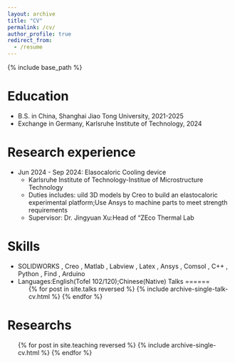 ```yaml
---
layout: archive
title: "CV"
permalink: /cv/
author_profile: true
redirect_from:
  - /resume
---
```


{% include base_path %}

Education
======
* B.S. in China, Shanghai Jiao Tong University, 2021-2025
* Exchange in Germany, Karlsruhe Institute of Technology, 2024

Research experience
======
* Jun 2024 - Sep 2024: Elasocaloric Cooling device
  * Karlsruhe Institute of Technology-Institue of Microstructure Technology
  * Duties includes: uild 3D models by Creo to build an elastocaloric experimental platform;Use Ansys to machine parts to meet strength requirements
  * Supervisor: Dr. Jingyuan Xu:Head of “ZEco Thermal Lab
  
Skills
======
* SOLIDWORKS , Creo , Matlab , Labview , Latex , Ansys , Comsol , C++ , Python , Find , Arduino
* Languages:English(Tofel 102/120);Chinese(Native)
Talks
======
  <ul>{% for post in site.talks reversed %}
    {% include archive-single-talk-cv.html  %}
  {% endfor %}</ul>
  
Researchs
======
  <ul>{% for post in site.teaching reversed %}
    {% include archive-single-cv.html %}
  {% endfor %}</ul>
  
